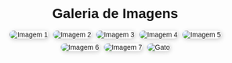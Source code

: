 <!DOCTYPE html>
<html lang="pt-BR">
<head>
    <meta charset="UTF-8">
    <meta name="viewport" content="width=device-width, initial-scale=1.0">
    <title>Galeria de Imagens</title>
    <style>
        body {
            font-family: Arial, sans-serif;
            text-align: center;
        }
        .gallery {
            display: flex;
            flex-wrap: wrap;
            justify-content: center;
            gap: 10px;
        }
        .gallery img {
            max-width: 300px;
            height: auto;
            border-radius: 8px;
            box-shadow: 2px 2px 10px rgba(0, 0, 0, 0.2);
        }
    </style>
</head>
<body>
    <h1>Galeria de Imagens</h1>
    <div class="gallery">
        <img src="/mnt/data/Screenshot_20250321-010103~2.png" alt="Imagem 1">
        <img src="/mnt/data/Screenshot_20250321-010408~2.png" alt="Imagem 2">
        <img src="/mnt/data/Screenshot_20250321-010422~2.png" alt="Imagem 3">
        <img src="/mnt/data/Screenshot_20250321-010351~2.png" alt="Imagem 4">
        <img src="/mnt/data/Screenshot_20250321-010401~2.png" alt="Imagem 5">
        <img src="/mnt/data/Screenshot_20250321-010322~2.png" alt="Imagem 6">
        <img src="/mnt/data/Screenshot_20250321-010341~2.png" alt="Imagem 7">
        <img src="https://placekitten.com/300/200" alt="Gato">
    </div>
</body>
</html>
